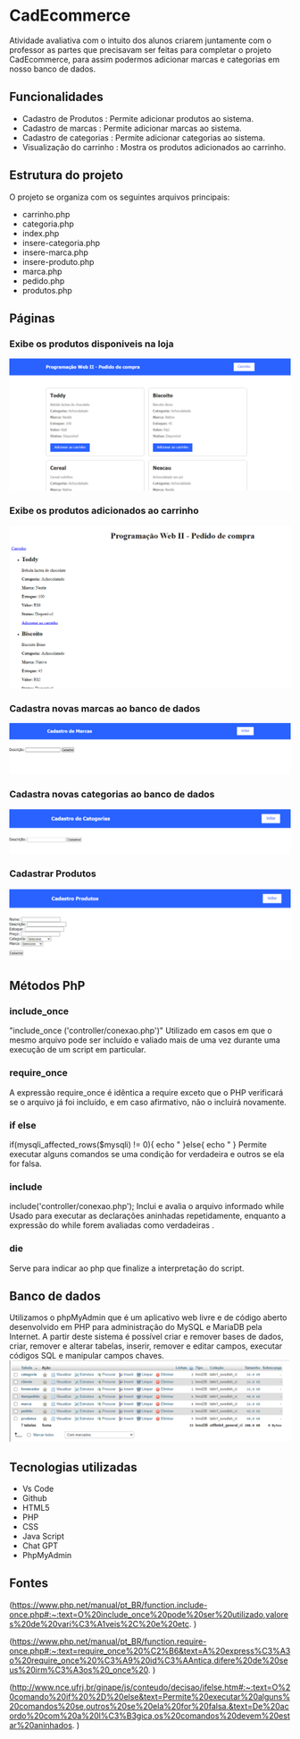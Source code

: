 # CadEcommerce
Atividade avaliativa com o intuito dos alunos criarem juntamente com o professor as partes que precisavam ser feitas para completar o projeto CadEcommerce, para assim podermos adicionar marcas e categorias em nosso banco de dados.

## Funcionalidades 

- Cadastro de Produtos : Permite adicionar produtos ao sistema.
- Cadastro de marcas : Permite adicionar marcas ao sistema. 
- Cadastro de categorias : Permite adicionar categorias ao sistema.
- Visualização do carrinho : Mostra os produtos adicionados ao carrinho.

## Estrutura do projeto

O projeto se organiza com os seguintes arquivos principais:

- carrinho.php
- categoria.php
- index.php
- insere-categoria.php
- insere-marca.php
- insere-produto.php
- marca.php
- pedido.php
- produtos.php

## Páginas

### Exibe os produtos disponiveis na loja
![img](imagens/produtos.png)

### Exibe os produtos adicionados ao carrinho   
![img](imagens/pedido.png)

### Cadastra novas marcas ao banco de dados 
![img](imagens/marca.png)

### Cadastra novas categorias ao banco de dados 
![img](imagens/categoria.png)

### Cadastrar Produtos 
![img](imagens/cprodutos.png)

## Métodos PhP

 ### include_once 
 "include_once ('controller/conexao.php')"
  Utilizado em casos em que o mesmo arquivo pode ser incluído e valiado mais de uma vez durante uma execução de um script em particular.

### require_once 
 A expressão require_once é idêntica a require exceto que o PHP verificará se o arquivo já foi incluído, e em caso afirmativo, não o incluirá novamente.

### if else
if(mysqli_affected_rows($mysqli)  != 0){
echo "
}else{
    echo " }
 Permite executar alguns comandos se uma condição for verdadeira e outros se ela for falsa.

### include 
include('controller/conexao.php');
 Inclui e avalia o arquivo informado
 while 
 Usado para executar as declarações aninhadas repetidamente, enquanto a expressão do while forem avaliadas como verdadeiras .

### die 
 Serve para indicar ao php que finalize a interpretação do script.

 ## Banco de dados 

 Utilizamos o phpMyAdmin que é um aplicativo web livre e de código aberto desenvolvido em PHP para administração do MySQL e MariaDB pela Internet. A partir deste sistema é possível criar e remover bases de dados, criar, remover e alterar tabelas, inserir, remover e editar campos, executar códigos SQL e manipular campos chaves.
 ![img](imagens/bdd.png)

 ## Tecnologias utilizadas

 - Vs Code 
 - Github
 - HTML5
 - PHP
 - CSS
 - Java Script
 - Chat GPT
 - PhpMyAdmin

 ## Fontes 

 (https://www.php.net/manual/pt_BR/function.include-once.php#:~:text=O%20include_once%20pode%20ser%20utilizado,valores%20de%20vari%C3%A1veis%2C%20e%20etc.  )  

 (https://www.php.net/manual/pt_BR/function.require-once.php#:~:text=require_once%20%C2%B6&text=A%20express%C3%A3o%20require_once%20%C3%A9%20id%C3%AAntica,difere%20de%20seus%20irm%C3%A3os%20_once%20.
   )  

   (http://www.nce.ufrj.br/ginape/js/conteudo/decisao/ifelse.htm#:~:text=O%20comando%20if%20%2D%20else&text=Permite%20executar%20alguns%20comandos%20se,outros%20se%20ela%20for%20falsa.&text=De%20acordo%20com%20a%20l%C3%B3gica,os%20comandos%20devem%20estar%20aninhados.
     )  

       

      


